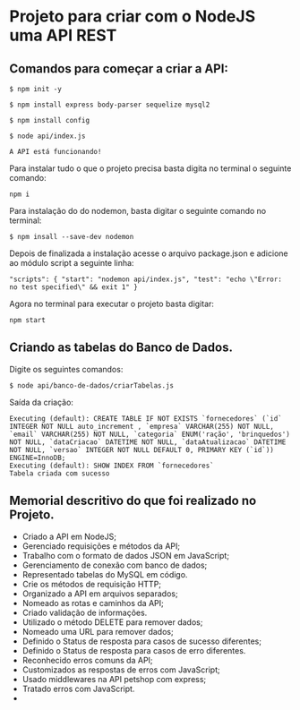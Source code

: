 # **Projeto para criar com o NodeJS uma API REST**

## Comandos para começar a criar a API:

`$ npm init -y`

 `$ npm install express body-parser sequelize mysql2`

`$ npm install config`

`$ node api/index.js`

`A API está funcionando!`

Para instalar tudo o que o projeto precisa basta digita no terminal o seguinte comando:

`npm i`

Para instalação do do nodemon, basta digitar o seguinte comando no terminal:

`$ npm insall --save-dev nodemon`

Depois de finalizada a instalação acesse o arquivo package.json e adicione ao módulo script a seguinte linha:

`"scripts": { "start": "nodemon api/index.js", "test": "echo \"Error: no test specified\" && exit 1" }` 

Agora no terminal para executar o projeto basta digitar:

`npm start`



## Criando as tabelas do Banco de Dados.

Digite os seguintes comandos:

`$ node api/banco-de-dados/criarTabelas.js`

Saída da criação:

	Executing (default): CREATE TABLE IF NOT EXISTS `fornecedores` (`id` INTEGER NOT NULL auto_increment , `empresa` VARCHAR(255) NOT NULL, `email` VARCHAR(255) NOT NULL, `categoria` ENUM('ração', 'brinquedos') NOT NULL, `dataCriacao` DATETIME NOT NULL, `dataAtualizacao` DATETIME NOT NULL, `versao` INTEGER NOT NULL DEFAULT 0, PRIMARY KEY (`id`)) ENGINE=InnoDB;
	Executing (default): SHOW INDEX FROM `fornecedores`
	Tabela criada com sucesso




## Memorial descritivo do que foi realizado no Projeto.

- Criado a API em NodeJS;
- Gerenciado requisições e métodos da API;
- Trabalho com o formato de dados JSON em JavaScript;
- Gerenciamento de conexão com banco de dados;
- Representado tabelas do MySQL em código.
- Crie os métodos de requisição HTTP;
- Organizado a API em arquivos separados;
- Nomeado as rotas e caminhos da API;
- Criado validação de informações.
- Utilizado o método DELETE para remover dados;
- Nomeado uma URL para remover dados;
- Definido o Status de resposta para casos de sucesso diferentes;
- Definido o Status de resposta para casos de erro diferentes.
- Reconhecido erros comuns da API;
- Customizados as respostas de erros com JavaScript;
- Usado middlewares na API petshop com express;
- Tratado erros com JavaScript.
- 

